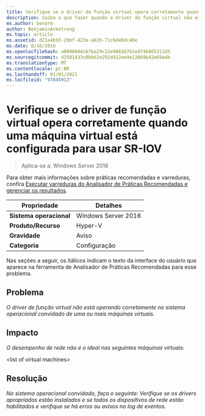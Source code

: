 ```yaml
---
title: Verifique se o driver de função virtual opera corretamente quando uma máquina virtual está configurada para usar SR-IOV
description: Saiba o que fazer quando o driver de função virtual não está operando corretamente no sistema operacional convidado de uma ou mais máquinas virtuais.
ms.author: benarm
author: BenjaminArmstrong
ms.topic: article
ms.assetid: d21e4b93-29bf-423a-a635-71c6d48dc49e
ms.date: 8/16/2016
ms.openlocfilehash: a009060dc67ba29c12e986167b2ed746865311d5
ms.sourcegitcommit: 42581433c0bb62e291d412ee9e13869b42e69a4b
ms.translationtype: MT
ms.contentlocale: pt-BR
ms.lasthandoff: 01/01/2021
ms.locfileid: "97845913"
---
```

# <a name="ensure-that-the-virtual-function-driver-operates-correctly-when-a-virtual-machine-is-configured-to-use-sr-iov"></a>Verifique se o driver de função virtual opera corretamente quando uma máquina virtual está configurada para usar SR-IOV

>Aplica-se a: Windows Server 2016

Para obter mais informações sobre práticas recomendadas e varreduras, confira [Executar varreduras do Analisador de Práticas Recomendadas e gerenciar os resultados](https://go.microsoft.com/fwlink/p/?LinkID=223177).

|Propriedade|Detalhes|
|-|-|
|**Sistema operacional**|Windows Server 2016|
|**Produto/Recurso**|Hyper-V|
|**Gravidade**|Aviso|
|**Categoria**|Configuração|

Nas seções a seguir, os itálicos indicam o texto da interface do usuário que aparece na ferramenta de Analisador de Práticas Recomendadas para esse problema.

## <a name="issue"></a>Problema
*O driver de função virtual não está operando corretamente no sistema operacional convidado de uma ou mais máquinas virtuais.*

## <a name="impact"></a>Impacto
*O desempenho de rede não é o ideal nas seguintes máquinas virtuais:*

\<list of virtual machines>

## <a name="resolution"></a>Resolução
*No sistema operacional convidado, faça o seguinte: Verifique se os drivers apropriados estão instalados e se todos os dispositivos de rede estão habilitados e verifique se há erros ou avisos no log de eventos.*



